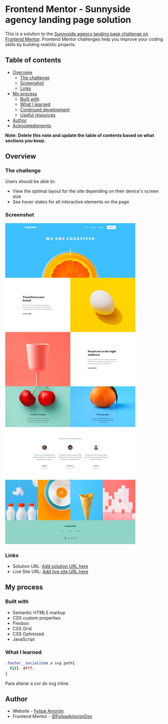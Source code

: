 # Frontend Mentor - Sunnyside agency landing page solution

This is a solution to the [Sunnyside agency landing page challenge on Frontend Mentor](https://www.frontendmentor.io/challenges/sunnyside-agency-landing-page-7yVs3B6ef). Frontend Mentor challenges help you improve your coding skills by building realistic projects.

## Table of contents

- [Overview](#overview)
  - [The challenge](#the-challenge)
  - [Screenshot](#screenshot)
  - [Links](#links)
- [My process](#my-process)
  - [Built with](#built-with)
  - [What I learned](#what-i-learned)
  - [Continued development](#continued-development)
  - [Useful resources](#useful-resources)
- [Author](#author)
- [Acknowledgments](#acknowledgments)

**Note: Delete this note and update the table of contents based on what sections you keep.**

## Overview

### The challenge

Users should be able to:

- View the optimal layout for the site depending on their device's screen size
- See hover states for all interactive elements on the page

### Screenshot

![](./readme/sunysidedesktop.png)

### Links

- Solution URL: [Add solution URL here](https://www.frontendmentor.io/solutions/sunnyside-landing-page-lFNP1Gfzme)
- Live Site URL: [Add live site URL here](https://felipeamorimdev.github.io/Sunnyside-Landing-Page/)

## My process

### Built with

- Semantic HTML5 markup
- CSS custom properties
- Flexbox
- CSS Grid
- CSS Optimized
- JavaScript

### What I learned

```css
.footer__socialitem a svg path{
  fill: #fff;
}
```
Para alterar a cor do svg inline.

## Author

- Website - [Felipe Amorim](https://github.com/FelipeAmorimDev/)
- Frontend Mentor - [@FelipeAmorimDev](https://www.frontendmentor.io/profile/FelipeAmorimDev)